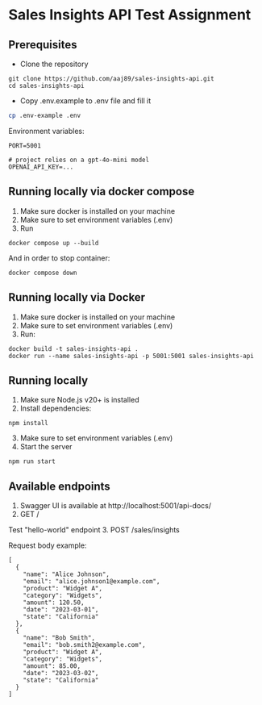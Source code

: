 # Sales Insights API Test Assignment

## Prerequisites
- Clone the repository

```
git clone https://github.com/aaj89/sales-insights-api.git
cd sales-insights-api
```
- Copy .env.example to .env file and fill it
```bash  
cp .env-example .env
```
Environment variables:
```
PORT=5001

# project relies on a gpt-4o-mini model 
OPENAI_API_KEY=...
```

## Running locally via docker compose
1. Make sure docker is installed on your machine
2. Make sure to set environment variables (.env)
3. Run
```
docker compose up --build
```
And in order to stop container:
```
docker compose down
```


## Running locally via Docker
1. Make sure docker is installed on your machine
2. Make sure to set environment variables (.env)
3. Run:
```
docker build -t sales-insights-api .
docker run --name sales-insights-api -p 5001:5001 sales-insights-api
```

## Running locally
1. Make sure Node.js v20+ is installed
2. Install dependencies:
```
npm install
``` 
3. Make sure to set environment variables (.env)
4. Start the server
```
npm run start
``` 

## Available endpoints
1. Swagger UI is available at http://localhost:5001/api-docs/
2. GET /

Test "hello-world" endpoint
3. POST /sales/insights

Request body example:
```
[
  {
    "name": "Alice Johnson",
    "email": "alice.johnson1@example.com",
    "product": "Widget A",
    "category": "Widgets",
    "amount": 120.50,
    "date": "2023-03-01",
    "state": "California"
  },
  {
    "name": "Bob Smith",
    "email": "bob.smith2@example.com",
    "product": "Widget A",
    "category": "Widgets",
    "amount": 85.00,
    "date": "2023-03-02",
    "state": "California"
  }
]
```

